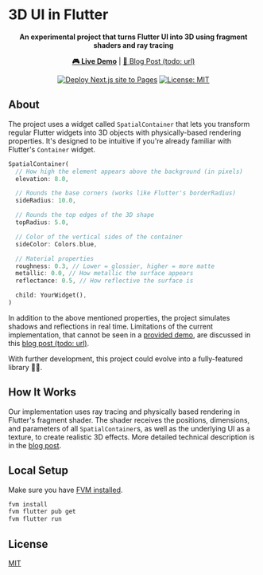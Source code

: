 # 3D UI in Flutter

<p align='center'><b>An experimental project that turns Flutter UI into 3D using fragment shaders and ray tracing</b></p>


<p align='center'>
<a href="https://netglade.github.io/flutter_3d_ui/"><b>🎮 Live Demo</b></a> |
<a href="https://www.netglade.cz/en/blog/bringing-mcps-to-the-cloud-how-we-won-the-e2b-hackathon">📝 Blog Post (todo: url)</a>
</p>

<div align='center'>
  
[![Deploy Next.js site to Pages](https://github.com/netglade/flutter_3d_ui/actions/workflows/deploy.yml/badge.svg)](https://github.com/netglade/flutter_3d_ui/actions/workflows/deploy.yml)
[![License: MIT](https://img.shields.io/badge/License-MIT-blue.svg)](https://opensource.org/licenses/MIT)

</div>


## About

The project uses a widget called `SpatialContainer` that lets you transform regular Flutter widgets into 3D objects with physically-based rendering properties. It's designed to be intuitive if you're already familiar with Flutter's `Container` widget.

```dart
SpatialContainer(
  // How high the element appears above the background (in pixels)
  elevation: 8.0,

  // Rounds the base corners (works like Flutter's borderRadius)
  sideRadius: 10.0,

  // Rounds the top edges of the 3D shape
  topRadius: 5.0,

  // Color of the vertical sides of the container
  sideColor: Colors.blue,

  // Material properties
  roughness: 0.3, // Lower = glossier, higher = more matte
  metallic: 0.0, // How metallic the surface appears
  reflectance: 0.5, // How reflective the surface is

  child: YourWidget(),
)

```

In addition to the above mentioned properties, the project simulates shadows and reflections in real time. Limitations of the current implementation, that cannot be seen in a [provided demo](https://netglade.github.io/flutter_3d_ui), are discussed in this [blog post (todo: url)](https://www.netglade.cz/en/blog/bringing-mcps-to-the-cloud-how-we-won-the-e2b-hackathon).

With further development, this project could evolve into a fully-featured library 🙏🤞.


## How It Works

Our implementation uses ray tracing and physically based rendering in Flutter's fragment shader. The shader receives the positions, dimensions, and parameters of all `SpatialContainer`s, as well as the underlying UI as a texture, to create realistic 3D effects. More detailed technical description is in the [blog post](https://www.netglade.cz/en/blog/bringing-mcps-to-the-cloud-how-we-won-the-e2b-hackathon).


## Local Setup

Make sure you have [FVM installed](https://fvm.app/documentation/getting-started/installation).

```bash
fvm install
fvm flutter pub get
fvm flutter run
```

## License

[MIT](LICENSE)
